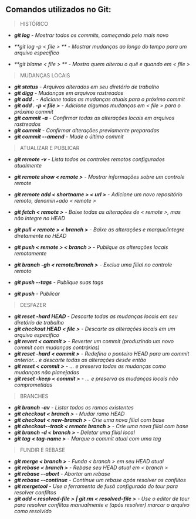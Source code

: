 ## Comandos utilizados no Git:

> HISTÓRICO

- _**git log**_ - _Mostrar todos os commits, começando pelo mais novo_

- _**git log -p < file > **_ - _Mostrar mudanças ao longo do tempo para um arquivo específico_

- _**git blame < file > **_ - _Mostra quem alterou o quê e quando em < file >_

  

> MUDANÇAS LOCAIS

- _**git status**_ - _Arquivos alterados em seu diretório de trabalho_
- _**git digg**_ - _Mudanças em arquivos rastreados_
- _**git add .**_ - _Adicione todas as mudanças atuais para o próximo commit_
- _**git add . -p < file >**_ - _Adicione algumas mudanças em < file > para o próximo commit_
- _**git commit -a**_ - _Confirmar todas as alterações locais em arquivos rastreados_
- _**git commit**_ - _Confirmar alterações previamente preparadas_
- _**git commit --amend**_ - _Mude o último commit_



> ATUALIZAR E PUBLICAR

- _**git remote -v**_ - _Lista todos os controles remotos configurados atualmente_
- _**git remote show < remote >**_ - _Mostrar informações sobre um controle remote_
- _**git remote add < shortname > < url >**_ - _Adicione um novo repositório remoto, denomin+ado < remote >_
- _**git fetch < remote >**_ - _Baixe todas as alterações de < remote >, mas não integre no HEAD_

- _**git pull < remote > < branch >**_ - _Baixe as alterações e marque/integre diretamente no HEAD_
- _**git push < remote > < branch >**_ - _Publique as alterações locais remotamente_
- _**git branch -gh < remote/branch >**_  - _Exclua uma filial no controle remoto_
- _**git push --tags**_ - _Publique suas tags_
- _**git push**_ - _Publicar_



> DESFAZER

- _**git reset -hard HEAD**_ - _Descarte todas as mudanças locais em seu diretório de trabalho_
- _**git checkout HEAD < file >**_ - _Descarte as alterações locais em um arquivo específico_
- _**git revert < commit >**_ - _Reverter um commit (produzindo um novo commit com mudanças contrárias)_
- _**git reset -hard < commit >**_ - _Redefina o ponteiro HEAD para um commit anterior... e descarte todas as alterações desde então_
- _**git reset < commit >**_ - _... e preserva todas as mudanças como mudanças não planejadas_
- _**git reset -keep < commit >**_ - _... e preserva as mudanças locais não comprometidas_



> BRANCHES

- _**git branch -av**_ - _Listar todos os ramos existentes_
- _**git checkout < branch >**_ - _Mudar ramo HEAD_
- _**git checkout < new-branch >**_ - _Crie uma nova filial com base_
- _**git checkout--track < remote branch >**_ - _Crie uma nova filial com base_
- _**git branch -d < branch >**_ - _Deletar uma filial local_
- _**git tag < tag-name >**_ - _Marque o commit atual com uma tag_



> FUNDIR E REBASE

- _**git merge < branch >**_ - _Funda < branch > em seu HEAD atual_
- _**git rebase < branch >**_ - _Rebase seu HEAD atual em < branch >_
- _**git rebase --abort**_ - _Abortar um rebase_
- _**git rebase --continue**_ - _Continue um rebase após resolver os conflitos_
- _**git mergetool**_ - _Use a ferramenta de fusã configurada do tour para resolver conflitos_
- _**git add < resolved-file > | git rm < resolved-file >**_ - _Use o editor de tour para resolver conflitos manualmente e (após resolver) marcar o arquivo como resolvido_